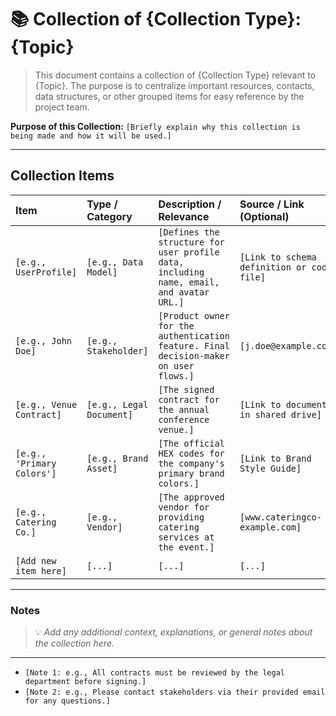 # 📚 Collection of {Collection Type}: {Topic}

> This document contains a collection of {Collection Type} relevant to {Topic}. The purpose is to centralize important resources, contacts, data structures, or other grouped items for easy reference by the project team.

**Purpose of this Collection:** `[Briefly explain why this collection is being made and how it will be used.]`

---

## Collection Items

| Item                                | Type / Category         | Description / Relevance                                                              | Source / Link (Optional)                    |
| :---------------------------------- | :---------------------- | :------------------------------------------------------------------------------------- | :------------------------------------------ |
| `[e.g., UserProfile]`               | `[e.g., Data Model]` | `[Defines the structure for user profile data, including name, email, and avatar URL.]`  | `[Link to schema definition or code file]`  |
| `[e.g., John Doe]`                  | `[e.g., Stakeholder]`| `[Product owner for the authentication feature. Final decision-maker on user flows.]`    | `[j.doe@example.com]`                       |
| `[e.g., Venue Contract]`            | `[e.g., Legal Document]`| `[The signed contract for the annual conference venue.]`                               | `[Link to document in shared drive]`        |
| `[e.g., 'Primary Colors']`          | `[e.g., Brand Asset]`| `[The official HEX codes for the company's primary brand colors.]`                     | `[Link to Brand Style Guide]`               |
| `[e.g., Catering Co.]`              | `[e.g., Vendor]`     | `[The approved vendor for providing catering services at the event.]`                  | `[www.cateringco-example.com]`              |
| `[Add new item here]`               | `[...]`              | `[...]`                                                                                | `[...]`                                     |

---

### Notes

> 💡 *Add any additional context, explanations, or general notes about the collection here.*
---
*   `[Note 1: e.g., All contracts must be reviewed by the legal department before signing.]`
*   `[Note 2: e.g., Please contact stakeholders via their provided email for any questions.]`
